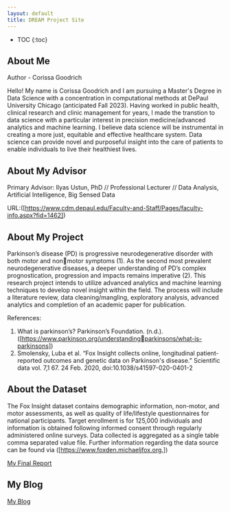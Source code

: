 ```yaml
---
layout: default
title: DREAM Project Site
---
```


* TOC
{:toc}

## About Me

Author - Corissa Goodrich

Hello! My name is Corissa Goodrich and I am pursuing a Master's Degree in Data Science with a concentration in computational methods at DePaul University Chicago (anticipated Fall 2023). Having worked in public health, clinical research and clinic management for years, I made the transtion to data science with a particular interest in precision medicine/advanced analytics and machine learning. I believe data science will be instrumental in creating a more just, equitable and effective healthcare system. Data science can provide novel and purposeful insight into the care of patients to enable individuals to live their healthiest lives. 

## About My Advisor

Primary Advisor: Ilyas Ustun, PhD // Professional Lecturer // Data Analysis, Artificial Intelligence, Big Sensed Data

URL:([https://www.cdm.depaul.edu/Faculty-and-Staff/Pages/faculty-info.aspx?fid=1462]) 

## About My Project

Parkinson’s disease (PD) is progressive neurodegenerative disorder with both motor and nonmotor symptoms (1). As the second most prevalent neurodegenerative diseases, a deeper understanding 
of PD’s complex prognostication, progression and impacts remains imperative (2). This research project intends to utilize advanced analytics and machine learning techniques to develop novel insight within the 
field. The process will include a literature review, data cleaning/mangling, exploratory analysis, advanced analytics and completion of an academic paper for publication.

References: 
1) What is parkinson’s? Parkinson’s Foundation. (n.d.). ([https://www.parkinson.org/understandingparkinsons/what-is-parkinsons]) 
2) Smolensky, Luba et al. “Fox Insight collects online, longitudinal patient-reported outcomes and genetic data on Parkinson's disease.” Scientific data vol. 7,1 67. 24 Feb. 2020, doi:10.1038/s41597-020-0401-2

## About the Dataset
The Fox Insight dataset contains demographic information, non-motor, and motor assessments, as well as quality of life/lifestyle questionnaires for national participants. Target enrollment is for 125,000 
individuals and information is obtained following informed consent through regularly administered online surveys. Data collected is aggregated as a single table comma separated value file. Further 
information regarding the data source can be found via ([https://www.foxden.michaeljfox.org.])

[My Final Report](files/finalreport.pdf)

## My Blog

[My Blog](blog.html)
